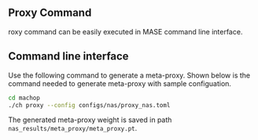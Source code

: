 ## Proxy Command

roxy command can be easily executed in MASE command line interface.



## Command line interface
Use the following command to generate a meta-proxy. Shown below is the command needed to generate meta-proxy with sample configuation.

```bash
cd machop
./ch proxy --config configs/nas/proxy_nas.toml
```
The generated meta-proxy weight is saved in path `nas_results/meta_proxy/meta_proxy.pt`.